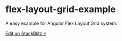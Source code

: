 # flex-layout-grid-example

A easy example for Angular Flex Layout Grid system.

[Edit on StackBlitz ⚡️](https://stackblitz.com/edit/flex-layout-seed-grid-example)
